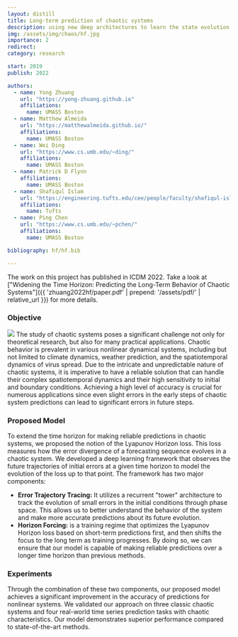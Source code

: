 ```yaml
---
layout: distill
title: Long-term prediction of chaotic systems
description: using new deep architectures to learn the state evolution of a variety of chaotic dynamical systems and significantly extend the prediction time.
img: /assets/img/chaos/hf.jpg
importance: 2
redirect:   
category: research

start: 2019
publish: 2022

authors:
  - name: Yong Zhuang
    url: "https://yong-zhuang.github.io"
    affiliations:
      name: UMASS Boston
  - name: Matthew Almeida
    url: "https://matthewalmeida.github.io/"
    affiliations:
      name: UMASS Boston
  - name: Wei Ding
    url: "https://www.cs.umb.edu/~ding/"
    affiliations:
      name: UMASS Boston
  - name: Patrick D Flynn
    affiliations:
      name: UMASS Boston
  - name: Shafiqul Islam  
    url: "https://engineering.tufts.edu/cee/people/faculty/shafiqul-islam"
    affiliations:
      name: Tufts
  - name: Ping Chen  
    url: "https://www.cs.umb.edu/~pchen/"
    affiliations:
      name: UMASS Boston

bibliography: hf/hf.bib

---
```

The work on this project has published in ICDM 2022. Take a look at ["Widening the Time Horizon: Predicting the Long-Term Behavior of Chaotic Systems"]({{ 'zhuang2022hf/paper.pdf' | prepend: '/assets/pdf/' | relative_url }}) for more details.
### Objective
<img class="float-right w-25" src="{{ page.img | relative_url }}"/>
The study of chaotic systems poses a significant challenge not only for theoretical research, but also for many practical applications. Chaotic behavior is prevalent in various nonlinear dynamical systems, including but not limited to climate dynamics, weather prediction, and the spatiotemporal dynamics of virus spread. Due to the intricate and unpredictable nature of chaotic systems, it is imperative to have a reliable solution that can handle their complex spatiotemporal dynamics and their high sensitivity to initial and boundary conditions. Achieving a high level of accuracy is crucial for numerous applications since even slight errors in the early steps of chaotic system predictions can lead to significant errors in future steps.

### Proposed Model
To extend the time horizon for making reliable predictions in chaotic systems, we proposed the notion of the Lyapunov Horizon loss. This loss measures how the error divergence of a forecasting sequence evolves in a chaotic system. We developed a deep learning framework that observes the future trajectories of initial errors at a given time horizon to model the evolution of the loss up to that point. The framework has two major components:
- **Error Trajectory Tracing:** It utilizes a recurrent "tower" architecture to track the evolution of small errors in the initial conditions through phase space. This allows us to better understand the behavior of the system and make more accurate predictions about its future evolution.
- **Horizon Forcing:** is a training regime that optimizes the Lyapunov Horizon loss based on short-term predictions first, and then shifts the focus to the long term as training progresses. By doing so, we can ensure that our model is capable of making reliable predictions over a longer time horizon than previous methods.

### Experiments
Through the combination of these two components, our proposed model achieves a significant improvement in the accuracy of predictions for nonlinear systems. We validated our approach on three classic chaotic systems and four real-world time series prediction tasks with chaotic characteristics. Our model demonstrates superior performance compared to state-of-the-art methods.
